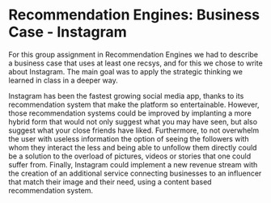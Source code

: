 # Recommendation Engines: Business Case - Instagram
For this group assignment in Recommendation Engines we had to describe a business case that uses at least one recsys, and for this we chose to write about Instagram. The main goal was to apply the strategic thinking we learned in class in a deeper way.

Instagram has been the fastest growing social media app, thanks to its recommendation system that make the platform so entertainable. However, those recommendation systems could be improved by implanting a more hybrid form that would not only suggest what you may have seen, but also suggest what your close friends have liked. Furthermore, to not overwhelm the user with useless information the option of seeing the followers with whom they interact the less and being able to unfollow them directly could be a solution to the overload of pictures, videos or stories that one could suffer from. Finally, Instagram could implement a new revenue stream with the creation of an additional service connecting businesses to an influencer that match their image and their need, using a content based recommendation system.
